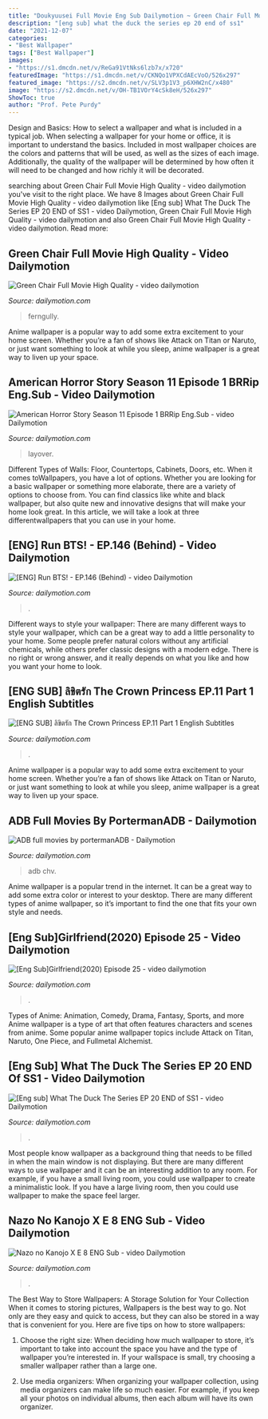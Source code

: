 ```yaml
---
title: "Doukyuusei Full Movie Eng Sub Dailymotion ~ Green Chair Full Movie High Quality"
description: "[eng sub] what the duck the series ep 20 end of ss1"
date: "2021-12-07"
categories:
- "Best Wallpaper"
tags: ["Best Wallpaper"]
images:
- "https://s1.dmcdn.net/v/ReGa91VtNks6lzb7x/x720"
featuredImage: "https://s1.dmcdn.net/v/CKNQo1VPXCdAEcVoO/526x297"
featured_image: "https://s2.dmcdn.net/v/SLV3p1V3_p6XHW2nC/x480"
image: "https://s2.dmcdn.net/v/OH-TB1VOrY4cSk8eH/526x297"
ShowToc: true
author: "Prof. Pete Purdy"
---
```



Design and Basics: How to select a wallpaper and what is included in a typical job.
When selecting a wallpaper for your home or office, it is important to understand the basics. Included in most wallpaper choices are the colors and patterns that will be used, as well as the sizes of each image. Additionally, the quality of the wallpaper will be determined by how often it will need to be changed and how richly it will be decorated.

	

		
searching about Green Chair Full Movie High Quality - video dailymotion you've visit to the right place. We have 8 Images about Green Chair Full Movie High Quality - video dailymotion like [Eng sub] What The Duck The Series EP 20 END of SS1 - video Dailymotion, Green Chair Full Movie High Quality - video dailymotion and also Green Chair Full Movie High Quality - video dailymotion. Read more:
		
    
## Green Chair Full Movie High Quality - Video Dailymotion

<img loading=lazy src="https://s1.dmcdn.net/v/CKNQo1VPXCdAEcVoO/526x297" onerror="this.onerror=null;this.src='https://tse2.mm.bing.net/th?id=OIP.cCEWwOApl3QL34aIkkdSKwHaEL&amp;pid=15.1';" alt="Green Chair Full Movie High Quality - video dailymotion">

_Source: dailymotion.com_

>ferngully. 

	

Anime wallpaper is a popular way to add some extra excitement to your home screen. Whether you’re a fan of shows like Attack on Titan or Naruto, or just want something to look at while you sleep, anime wallpaper is a great way to liven up your space.

    
## American Horror Story Season 11 Episode 1 BRRip Eng.Sub - Video Dailymotion

<img loading=lazy src="https://s1.dmcdn.net/v/Ln9nV1VtKVl-OLwTd/x720" onerror="this.onerror=null;this.src='https://tse4.mm.bing.net/th?id=OIP.l03D8uYTnEuy_omicQZ17wHaDF&amp;pid=15.1';" alt="American Horror Story Season 11 Episode 1 BRRip Eng.Sub - video Dailymotion">

_Source: dailymotion.com_

>layover. 

	

Different Types of Walls: Floor, Countertops, Cabinets, Doors, etc.
When it comes toWallpapers, you have a lot of options. Whether you are looking for a basic wallpaper or something more elaborate, there are a variety of options to choose from. You can find classics like white and black wallpaper, but also quite new and innovative designs that will make your home look great. In this article, we will take a look at three differentwallpapers that you can use in your home.

    
## [ENG] Run BTS! - EP.146 (Behind) - Video Dailymotion

<img loading=lazy src="https://s1.dmcdn.net/v/TDONv1XDbPpCDx2lm/x720" onerror="this.onerror=null;this.src='https://tse4.mm.bing.net/th?id=OIP.WKzzzITq7GvBMenP-luy0QHaEM&amp;pid=15.1';" alt="[ENG] Run BTS! - EP.146 (Behind) - video Dailymotion">

_Source: dailymotion.com_

>. 

	

Different ways to style your wallpaper:
There are many different ways to style your wallpaper, which can be a great way to add a little personality to your home. Some people prefer natural colors without any artificial chemicals, while others prefer classic designs with a modern edge. There is no right or wrong answer, and it really depends on what you like and how you want your home to look.

    
## [ENG SUB] ลิขิตรัก The Crown Princess EP.11 Part 1 English Subtitles

<img loading=lazy src="https://s2.dmcdn.net/v/OH-TB1VOrY4cSk8eH/526x297" onerror="this.onerror=null;this.src='https://tse2.mm.bing.net/th?id=OIP.6J2Q5IvV_k6JyaK9xDXNQwHaEL&amp;pid=15.1';" alt="[ENG SUB] ลิขิตรัก The Crown Princess EP.11 Part 1 English Subtitles">

_Source: dailymotion.com_

>. 

	

Anime wallpaper is a popular way to add some extra excitement to your home screen. Whether you’re a fan of shows like Attack on Titan or Naruto, or just want something to look at while you sleep, anime wallpaper is a great way to liven up your space.

    
## ADB Full Movies By PortermanADB - Dailymotion

<img loading=lazy src="https://s2.dmcdn.net/v/SLV3p1V3_p6XHW2nC/x480" onerror="this.onerror=null;this.src='https://tse3.mm.bing.net/th?id=OIP.GiSvT8urom2LSZ1dtZ8ELAHaEI&amp;pid=15.1';" alt="ADB full movies by portermanADB - Dailymotion">

_Source: dailymotion.com_

>adb chv. 

	

Anime wallpaper is a popular trend in the internet. It can be a great way to add some extra color or interest to your desktop. There are many different types of anime wallpaper, so it’s important to find the one that fits your own style and needs.

    
## [Eng Sub]Girlfriend(2020) Episode 25 - Video Dailymotion

<img loading=lazy src="https://s1.dmcdn.net/v/SY7E81VeHZiwaSDaO/526x297" onerror="this.onerror=null;this.src='https://tse4.mm.bing.net/th?id=OIP.YxvG5vC-fXFUYpNyo7YBbwHaEL&amp;pid=15.1';" alt="[Eng Sub]Girlfriend(2020) Episode 25 - video dailymotion">

_Source: dailymotion.com_

>. 

	

Types of Anime: Animation, Comedy, Drama, Fantasy, Sports, and more
Anime wallpaper is a type of art that often features characters and scenes from anime. Some popular anime wallpaper topics include Attack on Titan, Naruto, One Piece, and Fullmetal Alchemist.

    
## [Eng Sub] What The Duck The Series EP 20 END Of SS1 - Video Dailymotion

<img loading=lazy src="https://s2.dmcdn.net/v/NG1KL1WQWeJ9LsCuP/x720" onerror="this.onerror=null;this.src='https://tse2.mm.bing.net/th?id=OIP.cNrLuhgGmwCkrKk3WSIasQHaEK&amp;pid=15.1';" alt="[Eng sub] What The Duck The Series EP 20 END of SS1 - video Dailymotion">

_Source: dailymotion.com_

>. 

	

Most people know wallpaper as a background thing that needs to be filled in when the main window is not displaying. But there are many different ways to use wallpaper and it can be an interesting addition to any room. For example, if you have a small living room, you could use wallpaper to create a minimalistic look. If you have a large living room, then you could use wallpaper to make the space feel larger.

    
## Nazo No Kanojo X E 8 ENG Sub - Video Dailymotion

<img loading=lazy src="https://s1.dmcdn.net/v/ReGa91VtNks6lzb7x/x720" onerror="this.onerror=null;this.src='https://tse4.mm.bing.net/th?id=OIP.Fq7Gtsf3IEWhpNce7oc0ZAHaEK&amp;pid=15.1';" alt="Nazo no Kanojo X E 8 ENG Sub - video Dailymotion">

_Source: dailymotion.com_

>. 

	

The Best Way to Store Wallpapers: A Storage Solution for Your Collection
When it comes to storing pictures, Wallpapers is the best way to go. Not only are they easy and quick to access, but they can also be stored in a way that is convenient for you. Here are five tips on how to store wallpapers:
1) Choose the right size: When deciding how much wallpaper to store, it’s important to take into account the space you have and the type of wallpaper you’re interested in. If your wallspace is small, try choosing a smaller wallpaper rather than a large one.

2) Use media organizers: When organizing your wallpaper collection, using media organizers can make life so much easier. For example, if you keep all your photos on individual albums, then each album will have its own organizer.

